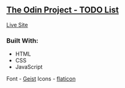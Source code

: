 ## [The Odin Project - TODO List](https://www.theodinproject.com/lessons/node-path-javascript-todo-list)

[Live Site]()

### Built With: 

- HTML
- CSS 
- JavaScript

Font - [Geist](https://vercel.com/font)
Icons - [flaticon](https://www.flaticon.com/)